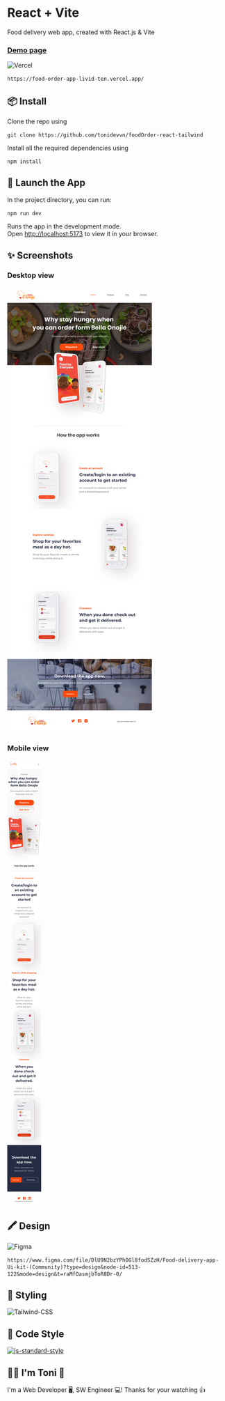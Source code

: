 # React + Vite

Food delivery web app, created with React.js & Vite

### [Demo page](https://food-order-app-livid-ten.vercel.app/)

![Vercel](https://img.shields.io/badge/Vercel-000000?style=for-the-badge&logo=vercel&logoColor=white)

<pre>
<code>https://food-order-app-livid-ten.vercel.app/</code>
</pre>

## 📦 Install

Clone the repo using

<pre>
<code>git clone https://github.com/tonidevvn/foodOrder-react-tailwind</code>
</pre>

Install all the required dependencies using

<pre>
<code>npm install</code>
</pre>

## 🚀 Launch the App

In the project directory, you can run:

<pre>
<code>npm run dev</code>
</pre>

Runs the app in the development mode.\
Open [http://localhost:5173](http://localhost:5173) to view it in your browser.

## ✨ Screenshots

### Desktop view

![Screenshot-1](/public/Desktop.png?raw=true "App desktop")

### Mobile view

![Screenshot-2](/public/Mobile.png?raw=true "App Mobile")

## 🖍 Design

![Figma](https://img.shields.io/badge/Figma-F24E1E?style=for-the-badge&logo=figma&logoColor=white)

<pre>
<code>https://www.figma.com/file/DlU9N2bzYPhOGl8fodSZzH/Food-delivery-app-Ui-kit-(Community)?type=design&node-id=513-122&mode=design&t=raMfOasmjbToR8Dr-0/</code>
</pre>

## 🚀 Styling

![Tailwind-CSS](https://img.shields.io/badge/Tailwind_CSS-38B2AC?style=for-the-badge&logo=tailwind-css&logoColor=white)

## 🔨 Code Style

<a href="https://github.com/standard/standard"><img alt="js-standard-style" src="https://camo.githubusercontent.com/ff3e730c1c3401d5a6628d17368fa46e566da747c2b85de971e228c44426dbee/68747470733a2f2f63646e2e7261776769742e636f6d2f7374616e646172642f7374616e646172642f6d61737465722f62616467652e737667" /></a>

## 🧑‍💻 I'm Toni 👋

I'm a Web Developer 🖥️, SW Engineer 💻!
Thanks for your watching 👍
